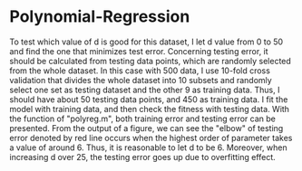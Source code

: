 # Polynomial-Regression
To test which value of d is good for this dataset, I let d value from 0 to 50 and find the one that minimizes test error. 
Concerning testing error, it should be calculated from testing data points, which are randomly selected from the whole dataset. 
In this case with 500 data, I use 10-fold cross validation that divides the whole dataset into 10 subsets and randomly select one set as testing dataset and the other 9 as training data. 
Thus, I should have about 50 testing data points, and 450 as training data. I fit the model with training data, and then check the fitness with testing data. 
With the function of "polyreg.m", both training error and testing error can be presented.
From the output of a figure, we can see the "elbow" of testing error denoted by red line occurs when the highest order of parameter takes a value of around 6. 
Thus, it is reasonable to let d to be 6. Moreover, when increasing d over 25, the testing error goes up due to overfitting effect.
